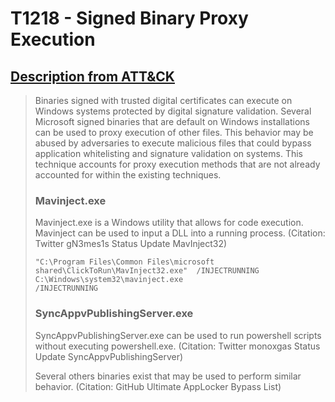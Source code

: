 # T1218 - Signed Binary Proxy Execution
## [Description from ATT&CK](https://attack.mitre.org/wiki/Technique/T1218)
<blockquote>Binaries signed with trusted digital certificates can execute on Windows systems protected by digital signature validation. Several Microsoft signed binaries that are default on Windows installations can be used to proxy execution of other files. This behavior may be abused by adversaries to execute malicious files that could bypass application whitelisting and signature validation on systems. This technique accounts for proxy execution methods that are not already accounted for within the existing techniques.

### Mavinject.exe
Mavinject.exe is a Windows utility that allows for code execution. Mavinject can be used to input a DLL into a running process. (Citation: Twitter gN3mes1s Status Update MavInject32)

<code>"C:\Program Files\Common Files\microsoft shared\ClickToRun\MavInject32.exe" <PID> /INJECTRUNNING <PATH DLL></code>
<code>C:\Windows\system32\mavinject.exe <PID> /INJECTRUNNING <PATH DLL></code>

### SyncAppvPublishingServer.exe
SyncAppvPublishingServer.exe can be used to run powershell scripts without executing powershell.exe. (Citation: Twitter monoxgas Status Update SyncAppvPublishingServer)

Several others binaries exist that may be used to perform similar behavior. (Citation: GitHub Ultimate AppLocker Bypass List)</blockquote>

